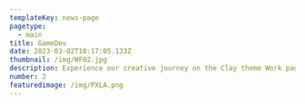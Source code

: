 ```yaml
---
templateKey: news-page
pagetype:
  - main
title: GameDev
date: 2023-03-02T10:17:05.133Z
thumbnail: /img/WF02.jpg
description: Experience our creative journey on the Clay theme Work page. Explore our portfolio and witness the artistry behind our projects.
number: 2
featuredimage: /img/PXLA.png
---
```



